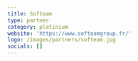```yaml
---
title: Softeam
type: partner
category: platinium
website: 'https://www.softeamgroup.fr/'
logo: /images/partners/softeam.jpg
socials: []
---
```

